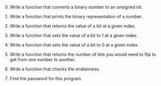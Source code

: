 0.  Write a function that converts a binary number to an unsigned int.

1.  Write a function that prints the binary representation of a number.

2.  Write a function that returns the value of a bit at a given index.

3.  Write a function that sets the value of a bit to 1 at a given index.

4.  Write a function that sets the value of a bit to 0 at a given index.

5.  Write a function that returns the number of bits you would need to flip to get from one number to another.

6.  Write a function that checks the endianness.

7.  Find the password for this program.
